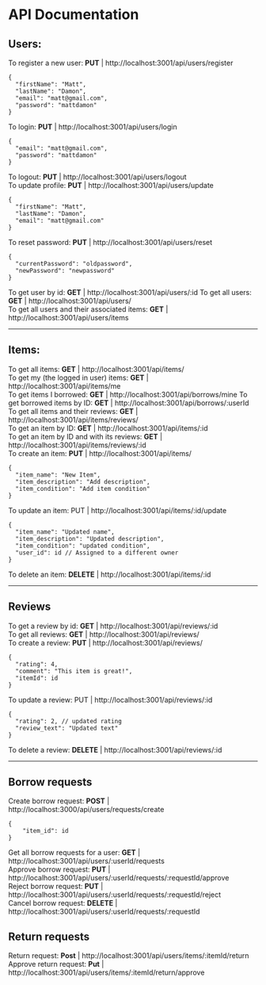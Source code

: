 # API Documentation
## Users:

To register a new user: **PUT** | http://localhost:3001/api/users/register  
```code
{
  "firstName": "Matt",
  "lastName": "Damon",
  "email": "matt@gmail.com",
  "password": "mattdamon"
}
```
To login: **PUT** | http://localhost:3001/api/users/login  
```code
{
  "email": "matt@gmail.com",
  "password": "mattdamon"
}
```  
To logout: **PUT** | http://localhost:3001/api/users/logout  
To update profile: **PUT** | http://localhost:3001/api/users/update  
```code
{
  "firstName": "Matt",
  "lastName": "Damon",
  "email": "matt@gmail.com"
}
``` 
To reset password: **PUT** | http://localhost:3001/api/users/reset  
```code
{
  "currentPassword": "oldpassword",
  "newPassword": "newpassword"
}
```
To get user by id: **GET** | http://localhost:3001/api/users/:id
To get all users: **GET** | http://localhost:3001/api/users/   
To get all users and their associated items:  **GET** | http://localhost:3001/api/users/items   

---

## Items:

To get all items: **GET** | http://localhost:3001/api/items/  
To get my (the logged in user) items: **GET** | http://localhost:3001/api/items/me  
To get items I borrowed: **GET** | http://localhost:3001/api/borrows/mine
To get borrowed items by ID: **GET** | http://localhost:3001/api/borrows/:userId
To get all items and their reviews: **GET** | http://localhost:3001/api/items/reviews/  
To get an item by ID: **GET** | http://localhost:3001/api/items/:id  
To get an item by ID and with its reviews: **GET** | http://localhost:3001/api/items/reviews/:id  
To create an item: **PUT** | http://localhost:3001/api/items/  
```code
{
  "item_name": "New Item",
  "item_description": "Add description",
  "item_condition": "Add item condition"
}
```
To update an item: PUT | http://localhost:3001/api/items/:id/update
```code
{
  "item_name": "Updated name",
  "item_description": "Updated description",
  "item_condition": "updated condition",
  "user_id": id // Assigned to a different owner
}
```
To delete an item: **DELETE** | http://localhost:3001/api/items/:id

---
## Reviews

To get a review by id: **GET** | http://localhost:3001/api/reviews/:id  
To get all reviews: **GET** | http://localhost:3001/api/reviews/  
To create a review: **PUT** | http://localhost:3001/api/reviews/  
```code
{
  "rating": 4,
  "comment": "This item is great!",
  "itemId": id
}
```
To update a review: PUT | http://localhost:3001/api/reviews/:id  
```code
{
  "rating": 2, // updated rating
  "review_text": "Updated text"
}
```
To delete a review: **DELETE** | http://localhost:3001/api/reviews/:id  

---
## Borrow requests
Create borrow request: **POST** | http://localhost:3000/api/users/requests/create
```code
{
	"item_id": id
}
```
Get all borrow requests for a user: **GET** | http://localhost:3001/api/users/:userId/requests  
Approve borrow request: **PUT** | http://localhost:3001/api/users/:userId/requests/:requestId/approve  
Reject borrow request: **PUT** | http://localhost:3001/api/users/:userId/requests/:requestId/reject  
Cancel borrow request: **DELETE** | http://localhost:3001/api/users/:userId/requests/:requestId

## Return requests
Return request: **Post** | http://localhost:3001/api/users/items/:itemId/return  
Approve return request: **Put** | http://localhost:3001/api/users/items/:itemId/return/approve  